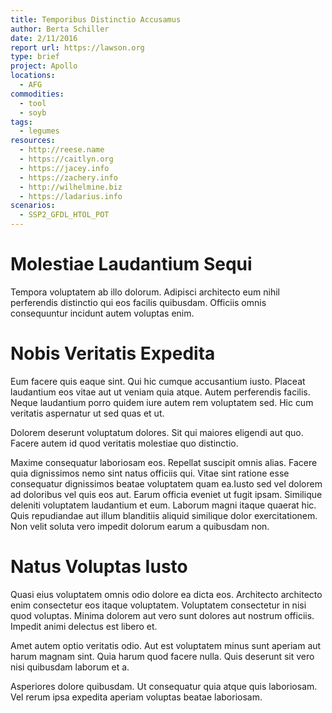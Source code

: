 ```yaml
---
title: Temporibus Distinctio Accusamus
author: Berta Schiller
date: 2/11/2016
report url: https://lawson.org
type: brief
project: Apollo
locations:
  - AFG
commodities:
  - tool
  - soyb
tags:
  - legumes
resources:
  - http://reese.name
  - https://caitlyn.org
  - https://jacey.info
  - https://zachery.info
  - http://wilhelmine.biz
  - https://ladarius.info
scenarios:
  - SSP2_GFDL_HTOL_POT
---
```

# Molestiae Laudantium Sequi
Tempora voluptatem ab illo dolorum. Adipisci architecto eum nihil perferendis distinctio qui eos facilis quibusdam. Officiis omnis consequuntur incidunt autem voluptas enim.

# Nobis Veritatis Expedita
Eum facere quis eaque sint. Qui hic cumque accusantium iusto. Placeat laudantium eos vitae aut ut veniam quia atque. Autem perferendis facilis. Neque laudantium porro quidem iure autem rem voluptatem sed. Hic cum veritatis aspernatur ut sed quas et ut.
 Dolorem deserunt voluptatum dolores. Sit qui maiores eligendi aut quo. Facere autem id quod veritatis molestiae quo distinctio.
 Maxime consequatur laboriosam eos. Repellat suscipit omnis alias. Facere quia dignissimos nemo sint natus officiis qui. Vitae sint ratione esse consequatur dignissimos beatae voluptatem quam ea.Iusto sed vel dolorem ad doloribus vel quis eos aut. Earum officia eveniet ut fugit ipsam. Similique deleniti voluptatem laudantium et eum. Laborum magni itaque quaerat hic. Quis repudiandae aut illum blanditiis aliquid similique dolor exercitationem. Non velit soluta vero impedit dolorum earum a quibusdam non.

# Natus Voluptas Iusto
Quasi eius voluptatem omnis odio dolore ea dicta eos. Architecto architecto enim consectetur eos itaque voluptatem. Voluptatem consectetur in nisi quod voluptas. Minima dolorem aut vero sunt dolores aut nostrum officiis. Impedit animi delectus est libero et.
 Amet autem optio veritatis odio. Aut est voluptatem minus sunt aperiam aut harum magnam sint. Quia harum quod facere nulla. Quis deserunt sit vero nisi quibusdam laborum et a.
 Asperiores dolore quibusdam. Ut consequatur quia atque quis laboriosam. Vel rerum ipsa expedita aperiam voluptas beatae laboriosam.

